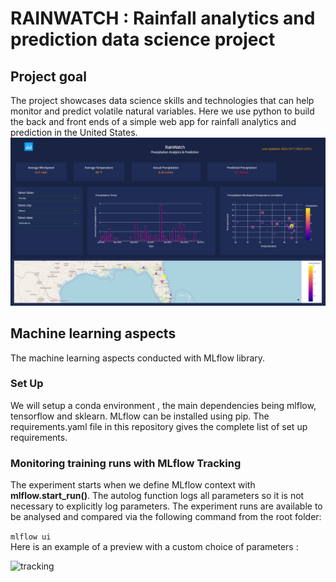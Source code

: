 # RAINWATCH : Rainfall analytics and prediction data science project
## Project goal 
The project showcases data science skills and technologies that can help monitor and predict volatile natural variables. Here we use python to build the back and front ends of a simple web app for rainfall analytics and prediction in the United States.
<img src="assets/rainwatch_screenshot.png"/> 
## Machine learning aspects  
The  machine learning aspects conducted with MLflow library. 
### Set Up
We will setup a conda environment , the main dependencies being mlflow, tensorflow and sklearn. MLflow can be installed using pip. The requirements.yaml file in this repository gives the complete list of set up requirements.


### Monitoring training runs with MLflow Tracking

The experiment starts when we define MLflow context with **mlflow.start_run()**. The autolog function logs all parameters so it is not necessary to explicitly log parameters. 
The experiment runs are available to be analysed and compared via the following command from the root folder:

``` mlflow ui ``` <br>
Here is an example of a preview with a custom choice of parameters :

![tracking](assets/mlflow_runs.png)
